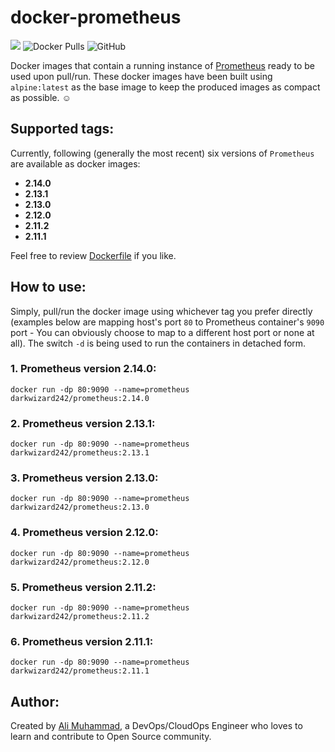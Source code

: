 # docker-prometheus

[![](https://github.com/darkwizard242/docker-prometheus/workflows/docker-automated-build/badge.svg)](https://github.com/darkwizard242/docker-prometheus/actions) ![Docker Pulls](https://img.shields.io/docker/pulls/darkwizard242/prometheus?color=yellow) ![GitHub](https://img.shields.io/github/license/darkwizard242/docker-prometheus)

Docker images that contain a running instance of [Prometheus](https://prometheus.io/) ready to be used upon pull/run. These docker images have been built using `alpine:latest` as the base image to keep the produced images as compact as possible. :relaxed:

## Supported tags:

Currently, following (generally the most recent) six versions of `Prometheus` are available as docker images:

- **2.14.0**
- **2.13.1**
- **2.13.0**
- **2.12.0**
- **2.11.2**
- **2.11.1**

Feel free to review [Dockerfile](https://github.com/darkwizard242/docker-prometheus/blob/master/Dockerfile) if you like.

## How to use:

Simply, pull/run the docker image using whichever tag you prefer directly (examples below are mapping host's port `80` to Prometheus container's `9090` port - You can obviously choose to map to a different host port or none at all). The switch `-d` is being used to run the containers in detached form.

### 1\. Prometheus version 2.14.0:

```shell
docker run -dp 80:9090 --name=prometheus darkwizard242/prometheus:2.14.0
```

### 2\. Prometheus version 2.13.1:

```shell
docker run -dp 80:9090 --name=prometheus darkwizard242/prometheus:2.13.1
```

### 3\. Prometheus version 2.13.0:

```shell
docker run -dp 80:9090 --name=prometheus darkwizard242/prometheus:2.13.0
```

### 4\. Prometheus version 2.12.0:

```shell
docker run -dp 80:9090 --name=prometheus darkwizard242/prometheus:2.12.0
```

### 5\. Prometheus version 2.11.2:

```shell
docker run -dp 80:9090 --name=prometheus darkwizard242/prometheus:2.11.2
```

### 6\. Prometheus version 2.11.1:

```shell
docker run -dp 80:9090 --name=prometheus darkwizard242/prometheus:2.11.1
```

## Author:

Created by [Ali Muhammad](https://www.linkedin.com/in/ali-muhammad-759791130/), a DevOps/CloudOps Engineer who loves to learn and contribute to Open Source community.
